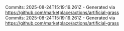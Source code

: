 Commits: 2025-08-24T15:19:19.261Z - Generated via https://github.com/marketplace/actions/artificial-grass
<br>
Commits: 2025-08-24T15:19:19.261Z - Generated via https://github.com/marketplace/actions/artificial-grass
<br>
